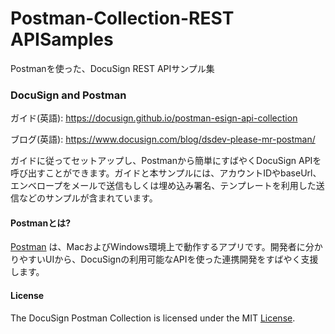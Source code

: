 # Postman-Collection-REST APISamples
Postmanを使った、DocuSign REST APIサンプル集

### DocuSign and Postman 

ガイド(英語): https://docusign.github.io/postman-esign-api-collection 

ブログ(英語): https://www.docusign.com/blog/dsdev-please-mr-postman/ 

ガイドに従ってセットアップし、Postmanから簡単にすばやくDocuSign APIを呼び出すことができます。ガイドと本サンプルには、アカウントIDやbaseUrl、エンベロープをメールで送信もしくは埋め込み署名、テンプレートを利用した送信などのサンプルが含まれています。


#### Postmanとは? 

[Postman](https://www.getpostman.com/) は、MacおよびWindows環境上で動作するアプリです。開発者に分かりやすいUIから、DocuSignの利用可能なAPIを使った連携開発をすばやく支援します。

#### License 

The DocuSign Postman Collection is licensed under the MIT [License](LICENSE).